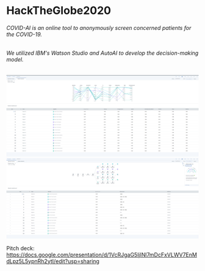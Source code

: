# HackTheGlobe2020

###### COVID-AI is an online tool to anonymously screen concerned patients for the COVID-19. 

###### We utilized IBM's Watson Studio and AutoAI to develop the decision-making model.
![Watson Screenshot](watson.png)
![Watson Screenshot2](watson2.png)

Pitch deck: https://docs.google.com/presentation/d/1VcRJgaG5ljINl7mDcFxVLWV7EnMdLpz5L5ypnRh2ytI/edit?usp=sharing
